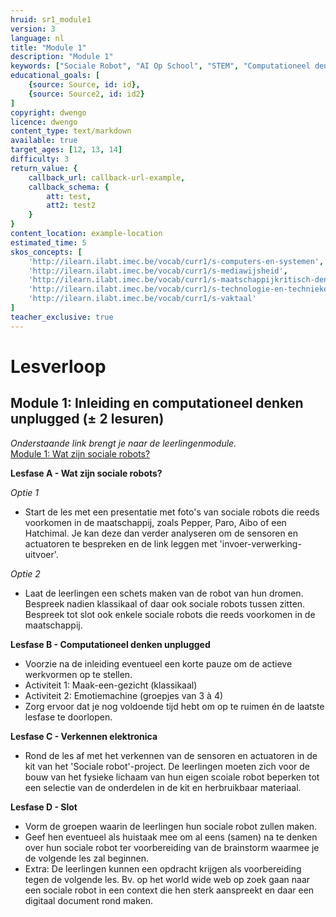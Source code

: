```yaml
---
hruid: sr1_module1
version: 3
language: nl
title: "Module 1"
description: "Module 1"
keywords: ["Sociale Robot", "AI Op School", "STEM", "Computationeel denken", "Grafisch programmeren"]
educational_goals: [
    {source: Source, id: id}, 
    {source: Source2, id: id2}
]
copyright: dwengo
licence: dwengo
content_type: text/markdown
available: true
target_ages: [12, 13, 14]
difficulty: 3
return_value: {
    callback_url: callback-url-example,
    callback_schema: {
        att: test,
        att2: test2
    }
}
content_location: example-location
estimated_time: 5
skos_concepts: [
    'http://ilearn.ilabt.imec.be/vocab/curr1/s-computers-en-systemen', 
    'http://ilearn.ilabt.imec.be/vocab/curr1/s-mediawijsheid', 
    'http://ilearn.ilabt.imec.be/vocab/curr1/s-maatschappijkritisch-denken', 
    'http://ilearn.ilabt.imec.be/vocab/curr1/s-technologie-en-technieken', 
    'http://ilearn.ilabt.imec.be/vocab/curr1/s-vaktaal'
]
teacher_exclusive: true
---
```


# Lesverloop
## Module 1: Inleiding en computationeel denken unplugged (± 2 lesuren)

*Onderstaande link brengt je naar de leerlingenmodule.*<br>
[Module 1: Wat zijn sociale robots?](https://www.dwengo.org/learning-path.html?hruid=sr1&language=nl "Module 1")  

**Lesfase A - Wat zijn sociale robots?**

*Optie 1*
* Start de les met een presentatie met foto's van sociale robots die reeds voorkomen in de maatschappij, zoals Pepper, Paro, Aibo of een Hatchimal. Je kan deze dan verder analyseren om de sensoren en actuatoren te bespreken en de link leggen met 'invoer-verwerking-uitvoer'.

*Optie 2*
* Laat de leerlingen een schets maken van de robot van hun dromen. Bespreek nadien klassikaal of daar ook sociale robots tussen zitten. Bespreek tot slot ook enkele sociale robots die reeds voorkomen in de maatschappij.


**Lesfase B - Computationeel denken unplugged**
* Voorzie na de inleiding eventueel een korte pauze om de actieve werkvormen op te stellen. 
* Activiteit 1: Maak-een-gezicht (klassikaal)
* Activiteit 2: Emotiemachine (groepjes van 3 à 4)
* Zorg ervoor dat je nog voldoende tijd hebt om op te ruimen én de laatste lesfase te doorlopen.


**Lesfase C - Verkennen elektronica**
* Rond de les af met het verkennen van de sensoren en actuatoren in de kit van het 'Sociale robot'-project. De leerlingen moeten zich voor de bouw van het fysieke lichaam van hun eigen scoiale robot beperken tot een selectie van de onderdelen in de kit en herbruikbaar materiaal.


**Lesfase D - Slot**
* Vorm de groepen waarin de leerlingen hun sociale robot zullen maken.
* Geef hen eventueel als huistaak mee om al eens (samen) na te denken over hun sociale robot ter voorbereiding van de brainstorm waarmee je de volgende les zal beginnen. 
* Extra: De leerlingen kunnen een opdracht krijgen als voorbereiding tegen de volgende les. Bv. op het world wide web op zoek gaan naar een sociale robot in een context die hen sterk aanspreekt en daar een digitaal document rond maken.